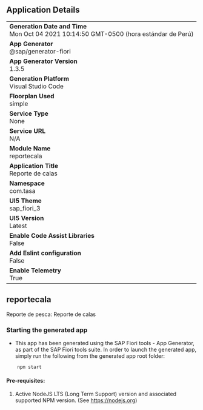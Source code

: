 ## Application Details
|               |
| ------------- |
|**Generation Date and Time**<br>Mon Oct 04 2021 10:14:50 GMT-0500 (hora estándar de Perú)|
|**App Generator**<br>@sap/generator-fiori|
|**App Generator Version**<br>1.3.5|
|**Generation Platform**<br>Visual Studio Code|
|**Floorplan Used**<br>simple|
|**Service Type**<br>None|
|**Service URL**<br>N/A
|**Module Name**<br>reportecala|
|**Application Title**<br>Reporte de calas|
|**Namespace**<br>com.tasa|
|**UI5 Theme**<br>sap_fiori_3|
|**UI5 Version**<br>Latest|
|**Enable Code Assist Libraries**<br>False|
|**Add Eslint configuration**<br>False|
|**Enable Telemetry**<br>True|

## reportecala

Reporte de pesca: Reporte de calas

### Starting the generated app

-   This app has been generated using the SAP Fiori tools - App Generator, as part of the SAP Fiori tools suite.  In order to launch the generated app, simply run the following from the generated app root folder:

```
    npm start
```

#### Pre-requisites:

1. Active NodeJS LTS (Long Term Support) version and associated supported NPM version.  (See https://nodejs.org)


